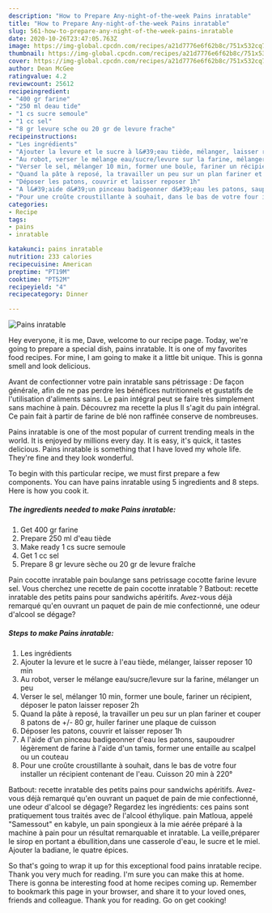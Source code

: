 ```yaml
---
description: "How to Prepare Any-night-of-the-week Pains inratable"
title: "How to Prepare Any-night-of-the-week Pains inratable"
slug: 561-how-to-prepare-any-night-of-the-week-pains-inratable
date: 2020-10-26T23:47:05.763Z
image: https://img-global.cpcdn.com/recipes/a21d7776e6f62b8c/751x532cq70/pains-inratable-photo-principale-de-la-recette.jpg
thumbnail: https://img-global.cpcdn.com/recipes/a21d7776e6f62b8c/751x532cq70/pains-inratable-photo-principale-de-la-recette.jpg
cover: https://img-global.cpcdn.com/recipes/a21d7776e6f62b8c/751x532cq70/pains-inratable-photo-principale-de-la-recette.jpg
author: Dean McGee
ratingvalue: 4.2
reviewcount: 25612
recipeingredient:
- "400 gr farine"
- "250 ml deau tide"
- "1 cs sucre semoule"
- "1 cc sel"
- "8 gr levure sche ou 20 gr de levure frache"
recipeinstructions:
- "Les ingrédients"
- "Ajouter la levure et le sucre à l&#39;eau tiède, mélanger, laisser reposer 10 min"
- "Au robot, verser le mélange eau/sucre/levure sur la farine, mélanger un peu"
- "Verser le sel, mélanger 10 min, former une boule, fariner un récipient, déposer le paton laisser reposer 2h"
- "Quand la pâte à reposé, la travailler un peu sur un plan fariner et couper 8 patons de +/- 80 gr, huiler fariner une plaque de cuisson"
- "Déposer les patons, couvrir et laisser reposer 1h"
- "A l&#39;aide d&#39;un pinceau badigeonner d&#39;eau les patons, saupoudrer légèrement de farine à l&#39;aide d&#39;un tamis, former une entaille au scalpel ou un couteau"
- "Pour une croûte croustillante à souhait, dans le bas de votre four installer un récipient contenant de l&#39;eau. Cuisson 20 min à 220°"
categories:
- Recipe
tags:
- pains
- inratable

katakunci: pains inratable 
nutrition: 233 calories
recipecuisine: American
preptime: "PT19M"
cooktime: "PT52M"
recipeyield: "4"
recipecategory: Dinner

---
```



![Pains inratable](https://img-global.cpcdn.com/recipes/a21d7776e6f62b8c/751x532cq70/pains-inratable-photo-principale-de-la-recette.jpg)

Hey everyone, it is me, Dave, welcome to our recipe page. Today, we're going to prepare a special dish, pains inratable. It is one of my favorites food recipes. For mine, I am going to make it a little bit unique. This is gonna smell and look delicious.

Avant de confectionner votre pain inratable sans pétrissage : De façon générale, afin de ne pas perdre les bénéfices nutritionnels et gustatifs de l&#39;utilisation d&#39;aliments sains. Le pain intégral peut se faire très simplement sans machine à pain. Découvrez ma recette la plus Il s&#39;agit du pain intégral. Ce pain fait à partir de farine de blé non raffinée conserve de nombreuses.

Pains inratable is one of the most popular of current trending meals in the world. It is enjoyed by millions every day. It is easy, it's quick, it tastes delicious. Pains inratable is something that I have loved my whole life. They're fine and they look wonderful.


To begin with this particular recipe, we must first prepare a few components. You can have pains inratable using 5 ingredients and 8 steps. Here is how you cook it.

<!--inarticleads1-->

##### The ingredients needed to make Pains inratable:

1. Get 400 gr farine
1. Prepare 250 ml d&#39;eau tiède
1. Make ready 1 cs sucre semoule
1. Get 1 cc sel
1. Prepare 8 gr levure sèche ou 20 gr de levure fraîche


Pain cocotte inratable pain boulange sans petrissage cocotte farine levure sel. Vous cherchez une recette de pain cocotte inratable ? Batbout: recette inratable des petits pains pour sandwichs apéritifs. Avez-vous déjà remarqué qu&#39;en ouvrant un paquet de pain de mie confectionné, une odeur d&#39;alcool se dégage? 

<!--inarticleads2-->

##### Steps to make Pains inratable:

1. Les ingrédients
1. Ajouter la levure et le sucre à l&#39;eau tiède, mélanger, laisser reposer 10 min
1. Au robot, verser le mélange eau/sucre/levure sur la farine, mélanger un peu
1. Verser le sel, mélanger 10 min, former une boule, fariner un récipient, déposer le paton laisser reposer 2h
1. Quand la pâte à reposé, la travailler un peu sur un plan fariner et couper 8 patons de +/- 80 gr, huiler fariner une plaque de cuisson
1. Déposer les patons, couvrir et laisser reposer 1h
1. A l&#39;aide d&#39;un pinceau badigeonner d&#39;eau les patons, saupoudrer légèrement de farine à l&#39;aide d&#39;un tamis, former une entaille au scalpel ou un couteau
1. Pour une croûte croustillante à souhait, dans le bas de votre four installer un récipient contenant de l&#39;eau. Cuisson 20 min à 220°


Batbout: recette inratable des petits pains pour sandwichs apéritifs. Avez-vous déjà remarqué qu&#39;en ouvrant un paquet de pain de mie confectionné, une odeur d&#39;alcool se dégage? Regardez les ingrédients: ces pains sont pratiquement tous traités avec de l&#39;alcool éthylique. pain Matloua, appelé &#34;Samessout&#34; en kabyle, un pain spongieux à la mie aérée préparé à la machine à pain pour un résultat remarquable et inratable. La veille,préparer le sirop en portant a ébullition,dans une casserole d&#39;eau, le sucre et le miel. Ajouter la badiane, le quatre épices. 

So that's going to wrap it up for this exceptional food pains inratable recipe. Thank you very much for reading. I'm sure you can make this at home. There is gonna be interesting food at home recipes coming up. Remember to bookmark this page in your browser, and share it to your loved ones, friends and colleague. Thank you for reading. Go on get cooking!
